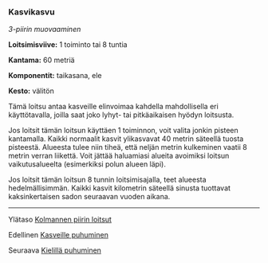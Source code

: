 ### Kasvikasvu

*3-piirin muovaaminen* 

**Loitsimisviive:** 1 toiminto tai 8 tuntia

**Kantama:** 60 metriä

**Komponentit:** taikasana, ele

**Kesto:** välitön

Tämä loitsu antaa kasveille elinvoimaa kahdella mahdollisella eri käyttötavalla, joilla saat joko lyhyt- tai pitkäaikaisen hyödyn loitsusta. 

Jos loitsit tämän loitsun käyttäen 1 toiminnon, voit valita jonkin pisteen kantamalla. Kaikki normaalit kasvit ylikasvavat 40 metrin säteellä tuosta pisteestä. Alueesta tulee niin tiheä, että neljän metrin kulkeminen vaatii 8 metrin verran liikettä. Voit jättää haluamiasi alueita avoimiksi loitsun vaikutusalueelta (esimerkiksi polun alueen läpi).

Jos loitsit tämän loitsun 8 tunnin loitsimisajalla, teet alueesta hedelmällisimmän. Kaikki kasvit kilometrin säteellä sinusta tuottavat kaksinkertaisen sadon seuraavan vuoden aikana.

----

Ylätaso [Kolmannen piirin loitsut](3_piirin_loitsut.md)

Edellinen [Kasveille puhuminen](Kasveille_puhuminen.md)

Seuraava [Kielillä puhuminen](Kielillä_puhuminen.md)
